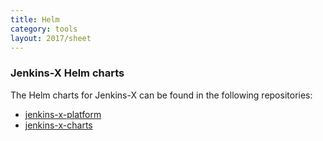 ```yaml
---
title: Helm
category: tools
layout: 2017/sheet
---
```


### Jenkins-X Helm charts

The Helm charts for Jenkins-X can be found in the following repositories:

* [jenkins-x-platform](https://github.com/jenkins-x/jenkins-x-platform)
* [jenkins-x-charts](https://github.com/jenkins-x-charts)
